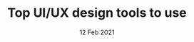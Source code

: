---
title: "Top UI/UX design tools to use"
draft: false
desc: Full Cycle of software development services of enterprises and small companies
featureImage: /assets/img/blogs/blog-2-sub-ui-ux.jpg
name: Umair shah
time: 03:23 PM
date: 12 Feb 2021
firstPara: Discover the satisfactory UI/UX layout equipment for designers — from prototyping to records structure, we will cover them all. Softigh is providing our customers a path to quality design with are offered by softight’s best UI/UX designers. Softigh’s team is dedicated to giving its customers the best products. 
secondPara: UI and UX are two distinct aspects of web layout, but they work hand-in-hand. While UI focuses on your design interface and how a user interacts with it, UX emphasizes a user’s experience as they use your product or service. Softigh is using the best tools all around the world to get a better user experience and to introduce new technology. As softigh purpose is to shine innovate and think big. Tools that softigh is using in UI design are Sketch, InVision Studio, Axure, Craft, Proto.io, Adobe XD, Marvel, Figma, Framer X, Origami Studio, and Webflow. Softigh relies on these tools as these tools are recommended as the best tools to build a UI design more appealing.
subImage: /assets/img/blogs/blog-2-sub-ui-ux.jpg
thirdPara: Softigh tends to provide a better user experience In regards to have a good user side experience. Different tools are used to get an amazing UX design. Softigh is using some of the top-ranked tools which are FlowMapp, Balsamiq, VisualSitemaps, Treejack, Wireframe.cc, Optimal Workshop. Softigh is using these tools as UX planning tools for creating visual sitemaps and user flow. These tools are very effective for planning the development of a site, mobile or web app, and it allows all the participants in the process to collaborate with each other, which makes the workflow easier and more convenient.
fourthPara: Balsamiq Wireframes is a user interface design tool for creating wireframes (sometimes called mockups or low-fidelity prototypes). You can use it to generate digital sketches of your idea or concept for an application or website, to facilitate discussion and understanding before any code is written. Treejack helps you understand where people are currently getting lost and how they expect to look for key information on your website. The easier your website is to navigate, the bigger the likelihood people will come back (which is a win for you).
---